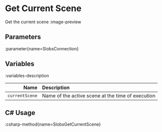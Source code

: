 # Get Current Scene
Get the current scene
:image-preview

## Parameters
:parameter{name=SlobsConnection}

## Variables
:variables-description

|           Name | Description                                       |
|---------------:|:--------------------------------------------------|
| `currentScene` | Name of the active scene at the time of execution |

## C# Usage
:csharp-method{name=SlobsGetCurrentScene}